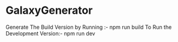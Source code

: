# GalaxyGenerator

Generate The Build Version by Running :- npm run build
To Run the Development Version:- npm run dev
